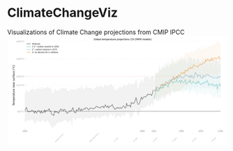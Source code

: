 # ClimateChangeViz
Visualizations of Climate Change projections from CMIP IPCC
![Global temperature projections (CMIP6 models)](charts/latest.png)